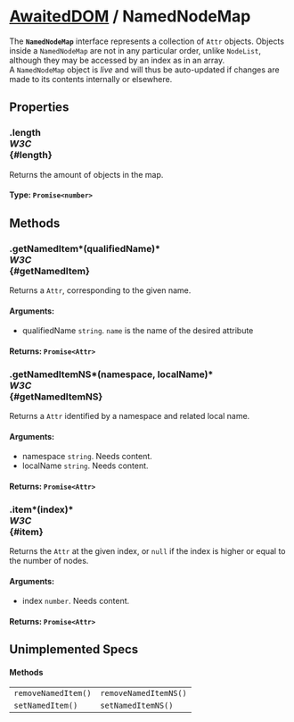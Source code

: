 # [AwaitedDOM](/docs/basic-interfaces/awaited-dom) <span>/</span> NamedNodeMap

<div class='overview'>The <code><strong>NamedNodeMap</strong></code> interface represents a collection of <code>Attr</code> objects. Objects inside a <code>NamedNodeMap</code> are not in any particular order, unlike <code>NodeList</code>, although they may be accessed by an index as in an array.</div>

<div class='overview'>A <code>NamedNodeMap</code> object is <em>live</em> and will thus be auto-updated if changes are made to its contents internally or elsewhere.</div>

## Properties

### .length <div class="specs"><i>W3C</i></div> {#length}

Returns the amount of objects in the map.

#### **Type**: `Promise<number>`

## Methods

### .getNamedItem*(qualifiedName)* <div class="specs"><i>W3C</i></div> {#getNamedItem}

Returns a <code>Attr</code>, corresponding to the given name.

#### **Arguments**:


 - qualifiedName `string`. <code>name</code> is the name of the desired attribute

#### **Returns**: `Promise<Attr>`

### .getNamedItemNS*(namespace, localName)* <div class="specs"><i>W3C</i></div> {#getNamedItemNS}

Returns a <code>Attr</code> identified by a namespace and related local name.

#### **Arguments**:


 - namespace `string`. Needs content.
 - localName `string`. Needs content.

#### **Returns**: `Promise<Attr>`

### .item*(index)* <div class="specs"><i>W3C</i></div> {#item}

Returns the <code>Attr</code> at the given index, or <code>null</code> if the index is higher or equal to the number of nodes.

#### **Arguments**:


 - index `number`. Needs content.

#### **Returns**: `Promise<Attr>`

## Unimplemented Specs

#### Methods

 |   |   | 
 | --- | --- | 
 | `removeNamedItem()` | `removeNamedItemNS()`
`setNamedItem()` | `setNamedItemNS()` | 
